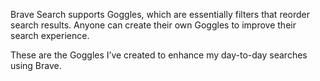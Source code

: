Brave Search supports Goggles, which are essentially filters that reorder search results. Anyone can create their own Goggles to improve their search experience.

These are the Goggles I’ve created to enhance my day-to-day searches using Brave.
